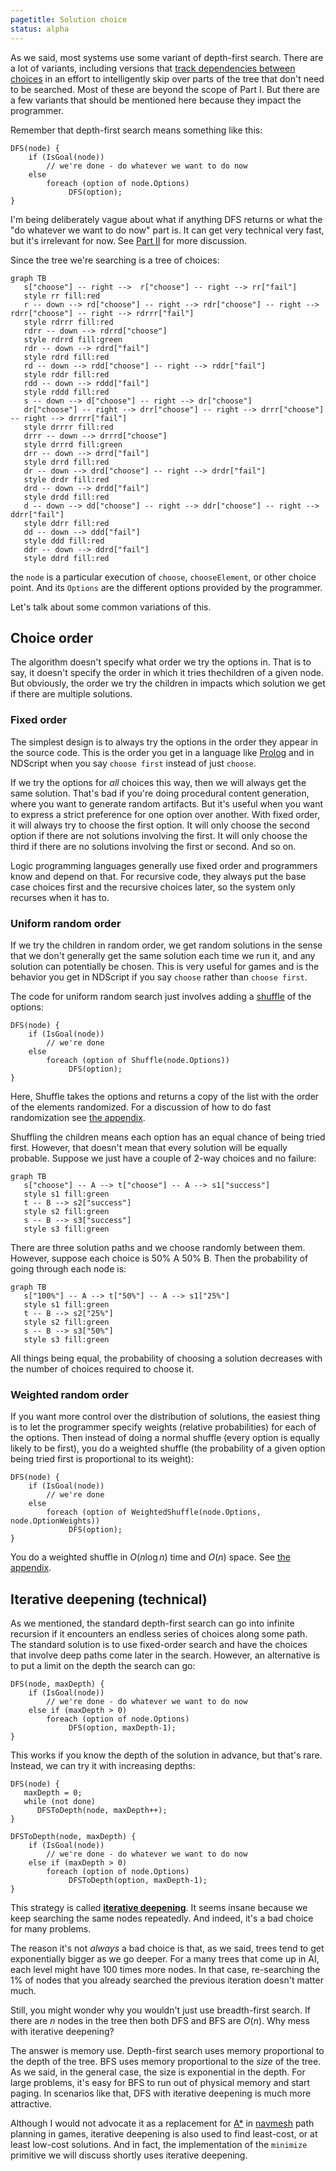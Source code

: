 ```yaml
---
pagetitle: Solution choice
status: alpha
---
```


As we said, most systems use some variant of depth-first search.  There are a lot of variants, including versions that [track dependencies between choices](wiki:backjumping) in an effort to intelligently skip over parts of the tree that don't need to be searched.  Most of these are beyond the scope of Part I.  But there are a few variants that should be mentioned here because they impact the programmer.

Remember that depth-first search means something like this:

```
DFS(node) {
    if (IsGoal(node))
        // we're done - do whatever we want to do now
    else 
        foreach (option of node.Options)
             DFS(option);
}
```
I'm being deliberately vague about what if anything DFS returns or what the "do whatever we want to do now" part is.  It can get very technical very fast, but it's irrelevant for now.  See [Part II](part_ii) for more discussion.

Since the tree we're searching is a tree of choices:
```mermaid
graph TB
   s["choose"] -- right -->  r["choose"] -- right --> rr["fail"]
   style rr fill:red
   r -- down --> rd["choose"] -- right --> rdr["choose"] -- right --> rdrr["choose"] -- right --> rdrrr["fail"]
   style rdrrr fill:red
   rdrr -- down --> rdrrd["choose"]
   style rdrrd fill:green
   rdr -- down --> rdrd["fail"]
   style rdrd fill:red
   rd -- down --> rdd["choose"] -- right --> rddr["fail"]
   style rddr fill:red
   rdd -- down --> rddd["fail"]
   style rddd fill:red
   s -- down --> d["choose"] -- right --> dr["choose"]
   dr["choose"] -- right --> drr["choose"] -- right --> drrr["choose"] -- right --> drrrr["fail"]
   style drrrr fill:red
   drrr -- down --> drrrd["choose"]
   style drrrd fill:green
   drr -- down --> drrd["fail"]
   style drrd fill:red
   dr -- down --> drd["choose"] -- right --> drdr["fail"]
   style drdr fill:red
   drd -- down --> drdd["fail"]
   style drdd fill:red
   d -- down --> dd["choose"] -- right --> ddr["choose"] -- right --> ddrr["fail"]
   style ddrr fill:red
   dd -- down --> ddd["fail"]
   style ddd fill:red
   ddr -- down --> ddrd["fail"]
   style ddrd fill:red
```
the `node` is a particular execution of `choose`, `chooseElement`, or other choice point.  And its `Options` are the different options provided by the programmer.

Let's talk about some common variations of this.

## Choice order

The algorithm doesn't specify what order we try the options in.  That is to say, it doesn't specify the order in which it tries thechildren of a given node.  But obviously, the order we try the children in impacts which solution we get if there are multiple solutions.

### Fixed order

The simplest design is to always try the options in the order they appear in the source code.  This is the order you get in a language like [Prolog](wiki:prolog) and in NDScript when you say `choose first` instead of just `choose`.

If we try the options for *all* choices this way, then we will always get the same solution.  That's bad if you're doing procedural content generation, where you want to generate random artifacts.  But it's useful when you want to express a strict preference for one option over another.  With fixed order, it will always try to choose the first option.  It will only choose the second option if there are not solutions involving the first.  It will only choose the third if there are no solutions involving the first or second.  And so on.

Logic programming languages generally use fixed order and programmers know and depend on that.  For recursive code, they always put the base case choices first and the recursive choices later, so the system only recurses when it has to.

### Uniform random order

If we try the children in random order, we get random solutions in the sense that we don't generally get the same solution each time we run it, and any solution can potentially be chosen.  This is very useful for games and is the behavior you get in NDScript if you say `choose` rather than `choose first`.

The code for uniform random search just involves adding a [shuffle](wiki:Fisher–Yates_shuffle) of the options:
```
DFS(node) {
    if (IsGoal(node))
        // we're done
    else 
        foreach (option of Shuffle(node.Options))
             DFS(option);
}
```
Here, Shuffle takes the options and returns a copy of the list with the order of the elements randomized.  For a discussion of how to do fast randomization see [the appendix](randomization).

Shuffling the children means each option has an equal chance of being tried first.  However, that doesn't mean that every solution will be equally probable.  Suppose we just have a couple of 2-way choices and no failure:
```mermaid
graph TB
   s["choose"] -- A --> t["choose"] -- A --> s1["success"]
   style s1 fill:green
   t -- B --> s2["success"]
   style s2 fill:green
   s -- B --> s3["success"]
   style s3 fill:green
```
There are three solution paths and we choose randomly between them.  However, suppose each choice is 50% A 50% B.  Then the probability of going through each node is:
```mermaid
graph TB
   s["100%"] -- A --> t["50%"] -- A --> s1["25%"]
   style s1 fill:green
   t -- B --> s2["25%"]
   style s2 fill:green
   s -- B --> s3["50%"]
   style s3 fill:green
```
All things being equal, the probability of choosing a solution decreases with the number of choices required to choose it.

### Weighted random order

If you want more control over the distribution of solutions, the easiest thing is to let the programmer specify weights (relative probabilities) for each of the options.  Then instead of doing a normal shuffle (every option is equally likely to be first), you do a weighted shuffle (the probability of a given option being tried first is proportional to its weight):
```
DFS(node) {
    if (IsGoal(node))
        // we're done
    else 
        foreach (option of WeightedShuffle(node.Options, node.OptionWeights))
             DFS(option);
}
```
You do a weighted shuffle in $O(n \log n)$ time and $O(n)$ space.  See [the appendix](randomization).


## Iterative deepening (technical)

As we mentioned, the standard depth-first search can go into infinite recursion if it encounters an endless series of choices along some path.  The standard solution is to use fixed-order search and have the choices that involve deep paths come later in the search.  However, an alternative is to put a limit on the depth the search can go:

```
DFS(node, maxDepth) {
    if (IsGoal(node))
        // we're done - do whatever we want to do now
    else if (maxDepth > 0)
        foreach (option of node.Options)
             DFS(option, maxDepth-1);
}
```

This works if you know the depth of the solution in advance, but that's rare.  Instead, we can try it with increasing depths:

```
DFS(node) {
   maxDepth = 0;
   while (not done)
      DFSToDepth(node, maxDepth++);
}

DFSToDepth(node, maxDepth) {
    if (IsGoal(node))
        // we're done - do whatever we want to do now
    else if (maxDepth > 0)
        foreach (option of node.Options)
             DFSToDepth(option, maxDepth-1);
}
```

This strategy is called [**iterative deepening**](wiki:Iterative_deepening_depth-first_search).  It seems insane because we keep searching the same nodes repeatedly.  And indeed, it's a bad choice for many problems.

The reason it's not *always* a bad choice is that, as we said, trees tend to get exponentially bigger as we go deeper.  For a many trees that come up in AI, each level might have 100 times more nodes.  In that case, re-searching the 1% of nodes that you already searched the previous iteration doesn't matter much.  

Still, you might wonder why you wouldn't just use breadth-first search.  If there are $n$ nodes in the tree then both DFS and BFS are $O(n)$.  Why mess with iterative deepening?

The answer is memory use.  Depth-first search uses memory proportional to the depth of the tree.  BFS uses memory proportional to the *size* of the tree.  As we said, in the general case, the size is exponential in the depth.  For large problems, it's easy for BFS to run out of physical memory and start paging.  In scenarios like that, DFS with iterative deepening is much more attractive.

Although I would not advocate it as a replacement for [A*](wiki:A*_search_algorithm) in [navmesh](wiki:navigation_mesh) path planning in games, iterative deepening is also used to find least-cost, or at least low-cost solutions.  And in fact, the implementation of the `minimize` primitive we will discuss shortly uses iterative deepening.